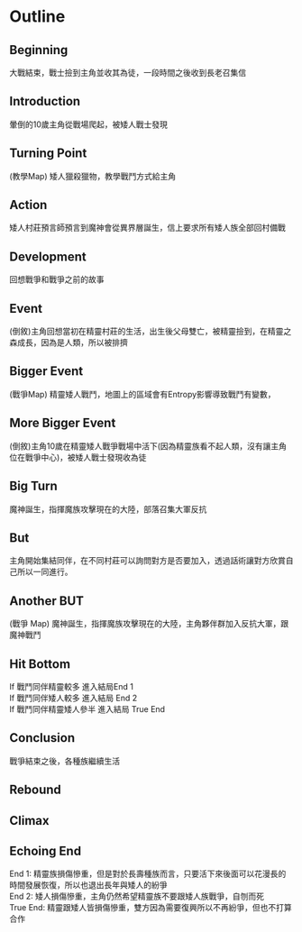 
# Outline

## Beginning
大戰結束，戰士撿到主角並收其為徒，一段時間之後收到長老召集信

## Introduction
暈倒的10歲主角從戰場爬起，被矮人戰士發現
## Turning Point
(教學Map) 矮人獵殺獵物，教學戰鬥方式給主角
## Action
矮人村莊預言師預言到魔神會從異界層誕生，信上要求所有矮人族全部回村備戰

## Development
回想戰爭和戰爭之前的故事
## Event
(倒敘)主角回想當初在精靈村莊的生活，出生後父母雙亡，被精靈撿到，在精靈之森成長，因為是人類，所以被排擠

## Bigger Event
(戰爭Map) 精靈矮人戰鬥，地圖上的區域會有Entropy影響導致戰鬥有變數，
## More Bigger Event
(倒敘)主角10歲在精靈矮人戰爭戰場中活下(因為精靈族看不起人類，沒有讓主角位在戰爭中心)，被矮人戰士發現收為徒

## Big Turn
魔神誕生，指揮魔族攻擊現在的大陸，部落召集大軍反抗

## But
主角開始集結同伴，在不同村莊可以詢問對方是否要加入，透過話術讓對方欣賞自己所以一同進行。
## Another BUT
(戰爭 Map) 魔神誕生，指揮魔族攻擊現在的大陸，主角夥伴群加入反抗大軍，跟魔神戰鬥
## Hit Bottom
If 戰鬥同伴精靈較多 進入結局End 1<br>
If 戰鬥同伴矮人較多 進入結局 End 2<br>
If 戰鬥同伴精靈矮人參半 進入結局 True End<br>

## Conclusion
戰爭結束之後，各種族繼續生活

## Rebound

## Climax

## Echoing End
End 1: 精靈族損傷慘重，但是對於長壽種族而言，只要活下來後面可以花漫長的時間發展恢復，所以也退出長年與矮人的紛爭<br>
End 2: 矮人損傷慘重，主角仍然希望精靈族不要跟矮人族戰爭，自刎而死<br>
True End: 精靈跟矮人皆損傷慘重，雙方因為需要復興所以不再紛爭，但也不打算合作<br>










